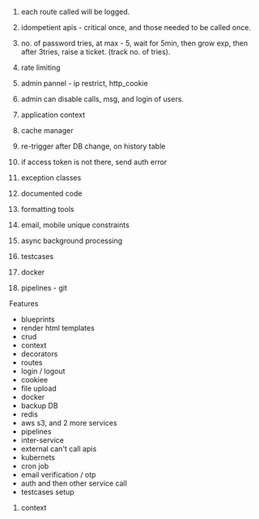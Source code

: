1. each route called will be logged.
2. idompetient apis - critical once, and those needed to be called once.
3. no. of password tries, at max - 5, wait for 5min, then grow exp, then 
   after 3tries, raise a ticket. (track no. of tries).
4. rate limiting
5. admin pannel - ip restrict, http_cookie
6. admin can disable calls, msg, and login of users.



1. application context
2. cache manager
3. re-trigger after DB change, on history table
4. if access token is not there, send auth error
5. exception classes
6. documented code
7. formatting tools
8. email, mobile unique constraints
9. async background processing
10. testcases
11. docker 
12. pipelines - git


Features


- blueprints
- render html templates
- crud
- context
- decorators
- routes
- login / logout
- cookiee
- file upload 
- docker
- backup DB
- redis
- aws s3, and 2 more services
- pipelines
- inter-service
- external can't call apis
- kubernets
- cron job
- email verification / otp
- auth and then other service call
- testcases setup



1. context